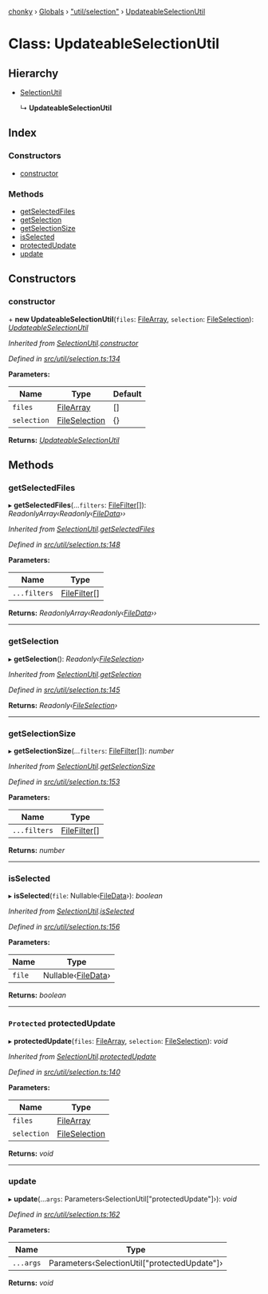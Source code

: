 [chonky](../README.md) › [Globals](../globals.md) › ["util/selection"](../modules/_util_selection_.md) › [UpdateableSelectionUtil](_util_selection_.updateableselectionutil.md)

# Class: UpdateableSelectionUtil

## Hierarchy

* [SelectionUtil](_util_selection_.selectionutil.md)

  ↳ **UpdateableSelectionUtil**

## Index

### Constructors

* [constructor](_util_selection_.updateableselectionutil.md#constructor)

### Methods

* [getSelectedFiles](_util_selection_.updateableselectionutil.md#getselectedfiles)
* [getSelection](_util_selection_.updateableselectionutil.md#getselection)
* [getSelectionSize](_util_selection_.updateableselectionutil.md#getselectionsize)
* [isSelected](_util_selection_.updateableselectionutil.md#isselected)
* [protectedUpdate](_util_selection_.updateableselectionutil.md#protected-protectedupdate)
* [update](_util_selection_.updateableselectionutil.md#update)

## Constructors

###  constructor

\+ **new UpdateableSelectionUtil**(`files`: [FileArray](../modules/_typedef_.md#filearray), `selection`: [FileSelection](../interfaces/_typedef_.fileselection.md)): *[UpdateableSelectionUtil](_util_selection_.updateableselectionutil.md)*

*Inherited from [SelectionUtil](_util_selection_.selectionutil.md).[constructor](_util_selection_.selectionutil.md#constructor)*

*Defined in [src/util/selection.ts:134](https://github.com/TimboKZ/Chonky/blob/ca45eac/src/util/selection.ts#L134)*

**Parameters:**

Name | Type | Default |
------ | ------ | ------ |
`files` | [FileArray](../modules/_typedef_.md#filearray) | [] |
`selection` | [FileSelection](../interfaces/_typedef_.fileselection.md) | {} |

**Returns:** *[UpdateableSelectionUtil](_util_selection_.updateableselectionutil.md)*

## Methods

###  getSelectedFiles

▸ **getSelectedFiles**(...`filters`: [FileFilter](../modules/_typedef_.md#filefilter)[]): *ReadonlyArray‹Readonly‹[FileData](../interfaces/_typedef_.filedata.md)››*

*Inherited from [SelectionUtil](_util_selection_.selectionutil.md).[getSelectedFiles](_util_selection_.selectionutil.md#getselectedfiles)*

*Defined in [src/util/selection.ts:148](https://github.com/TimboKZ/Chonky/blob/ca45eac/src/util/selection.ts#L148)*

**Parameters:**

Name | Type |
------ | ------ |
`...filters` | [FileFilter](../modules/_typedef_.md#filefilter)[] |

**Returns:** *ReadonlyArray‹Readonly‹[FileData](../interfaces/_typedef_.filedata.md)››*

___

###  getSelection

▸ **getSelection**(): *Readonly‹[FileSelection](../interfaces/_typedef_.fileselection.md)›*

*Inherited from [SelectionUtil](_util_selection_.selectionutil.md).[getSelection](_util_selection_.selectionutil.md#getselection)*

*Defined in [src/util/selection.ts:145](https://github.com/TimboKZ/Chonky/blob/ca45eac/src/util/selection.ts#L145)*

**Returns:** *Readonly‹[FileSelection](../interfaces/_typedef_.fileselection.md)›*

___

###  getSelectionSize

▸ **getSelectionSize**(...`filters`: [FileFilter](../modules/_typedef_.md#filefilter)[]): *number*

*Inherited from [SelectionUtil](_util_selection_.selectionutil.md).[getSelectionSize](_util_selection_.selectionutil.md#getselectionsize)*

*Defined in [src/util/selection.ts:153](https://github.com/TimboKZ/Chonky/blob/ca45eac/src/util/selection.ts#L153)*

**Parameters:**

Name | Type |
------ | ------ |
`...filters` | [FileFilter](../modules/_typedef_.md#filefilter)[] |

**Returns:** *number*

___

###  isSelected

▸ **isSelected**(`file`: Nullable‹[FileData](../interfaces/_typedef_.filedata.md)›): *boolean*

*Inherited from [SelectionUtil](_util_selection_.selectionutil.md).[isSelected](_util_selection_.selectionutil.md#isselected)*

*Defined in [src/util/selection.ts:156](https://github.com/TimboKZ/Chonky/blob/ca45eac/src/util/selection.ts#L156)*

**Parameters:**

Name | Type |
------ | ------ |
`file` | Nullable‹[FileData](../interfaces/_typedef_.filedata.md)› |

**Returns:** *boolean*

___

### `Protected` protectedUpdate

▸ **protectedUpdate**(`files`: [FileArray](../modules/_typedef_.md#filearray), `selection`: [FileSelection](../interfaces/_typedef_.fileselection.md)): *void*

*Inherited from [SelectionUtil](_util_selection_.selectionutil.md).[protectedUpdate](_util_selection_.selectionutil.md#protected-protectedupdate)*

*Defined in [src/util/selection.ts:140](https://github.com/TimboKZ/Chonky/blob/ca45eac/src/util/selection.ts#L140)*

**Parameters:**

Name | Type |
------ | ------ |
`files` | [FileArray](../modules/_typedef_.md#filearray) |
`selection` | [FileSelection](../interfaces/_typedef_.fileselection.md) |

**Returns:** *void*

___

###  update

▸ **update**(...`args`: Parameters‹SelectionUtil["protectedUpdate"]›): *void*

*Defined in [src/util/selection.ts:162](https://github.com/TimboKZ/Chonky/blob/ca45eac/src/util/selection.ts#L162)*

**Parameters:**

Name | Type |
------ | ------ |
`...args` | Parameters‹SelectionUtil["protectedUpdate"]› |

**Returns:** *void*
